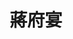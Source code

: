 ---
title: "蔣府宴"
description: "蔣府宴"
layout: shop
keywords:
  - 美食競賽
  - 台灣美食
  - 美食精選
datePublished: "2025-06-30"
dateModified: "2025-07-06"
city: "桃園市"
district: "龍潭區"
address: "325桃園市龍潭區高原路891號"
phone: "034716635"
geo: "24.831896992213164, 121.18647271201995"
google_map: "https://maps.app.goo.gl/sJMUDtRpuuQ82bL46"
footinder: "https://footinder.com.tw/%e6%a1%83%e5%9c%92%e5%b8%82%e9%be%8d%e6%bd%ad%e5%8d%80/59226/"
official: "https://www.chiangfuyan.com.tw/"
award:
  - name: "台北國際牛肉麵節"
    year: "2024"
    entries:
      - group: "調理包組"
        cooking_style: "紅燒"
        rank: ""
      - group: "調理包組"
        cooking_style: "清燉"
        rank: ""

---